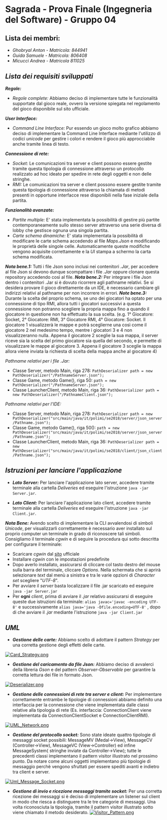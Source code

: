   



# Sagrada - Prova Finale (Ingegneria del Software) - Gruppo 04
 ## Lista dei membri:

 - *Ghobryal Anton - Matricola: 844941*
 - *Guida Samuele - Matricola: 806408*
 - *Micucci Andrea - Matricola 811025*
 ## ***Lista dei requisiti sviluppati***
 ***Regole:***
 - *Regole complete:* Abbiamo deciso di implementare tutte le funzionalità supportate dal gioco reale, ovvero la                          versione spiegata nel regolamento del gioco disponibile sul sito ufficiale.

***User Interface:***
 - *Command Line Interface:* Pur essendo un gioco molto grafico abbiamo deciso di implementare la Command Line Interface mediante l'utilizzo di codici *unicode* per gestire i colori e rendere il gioco più approcciabile anche tramite linea di testo.

***Connessione di rete:***
 - *Socket:* Le comunicazioni tra server e client possono essere gestite tramite questa tipologia di connessione attraverso un protocollo realizzato ad hoc ideato per spedire in rete degli oggetti e non delle stringhe.
 - *RMI:* Le comunicazioni tra server e client possono essere gestite tramite questa tipologia di connessione attraverso la chiamata di metodi presenti in opportune interfacce rese disponibili nella fase iniziale della partita.

***Funzionalità avanzate:***
 - *Partite multiple:* E' stata implementata la possibilità di gestire più partite contemporaneamente sullo stesso server attraverso una serie diversa di lobby che gestisce ognuna una singola partita.
 - *Carte schema dinamiche:* E' stata implementata la possibilità di modificare le carte schema accedendo al file *Maps.Json* e modificando le proprietà delle singole celle. Automaticamente queste modifiche vengono acquisite correttamente e la *UI* stampa a schermo la carta schema modificata.

***Nota bene.1:*** Tutti i file Json sono inclusi nei contenitori *.Jar*, per accedere al file Json si devono dunque scompattare i file *.Jar* oppure clonare questa repository accedendo così al file.
***Nota bene.2:*** Per integrare i file Json dentro i contenitori .Jar si è dovuto ricorrere agli pathname relativi. Se si desidera provare il gioco direttamente da un IDE, è necessario cambiare gli indirizzi relativi al pathname per non incorrere in errori.
***Note bene.3:*** Durante la scelta del proprio schema, se uno dei giocatori ha optato per una connessione di tipo RMI, allora tutti i giocatori successivi a questa connessione non potranno scegliere la propria mappa fino a quando il giocatore in questione non ha effettuato la sua scelta. (e.g. 1° Giocatore: Socket, 2° Giocatore: RMI, 3° Giocatore RMI, 4° Giocatore:  Socket. Il giocatore 1 visualizzerà le mappe e potrà sceglierne una così come il giocatore 2  nel medesimo tempo, mentre i giocatori 3 e 4 non visualizzeranno nulla. Appena il giocatore 2 sceglie la sua mappa, il server riceve sia la scelta del primo giocatore sia quella del secondo, e permette di visualizzare le mappe al giocatore 3. Appena il giocatore 3 sceglie la mappa allora viene inviata la richiesta di scelta della mappa anche al giocatore 4)

*Pathname relativi per i file .Jar:*

 - Classe Server, metodo Main, riga 278:
`PathDeserializer path = new PathDeserializer("/PathnameServer.json");`
- Classe Game, metodo Game(), riga 50:
`path = new PathDeserializer("/PathnameServer.json");`
- Classe LauncherClient, metodo Main, riga 36:
 `PathDeserializer path = new PathDeserializer("/PathnameClient.json");`

 *Pathname relativi per l'IDE:*

 - Classe Server, metodo Main, riga 278:
`PathDeserializer path = new PathDeserializer("src/main/java/it/polimi/se2018/server/json_server/Pathname.json");`
- Classe Game, metodo Game(), riga 50():
`path = new PathDeserializer("src/main/java/it/polimi/se2018/server/json_server/Pathname.json");`
- Classe LauncherClient, metodo Main, riga 36:
`PathDeserializer path = new PathDeserializer("src/main/java/it/polimi/se2018/client/json_client/Pathname.json");`

 ## ***Istruzioni per lanciare l'applicazione***


 - ***Lato Server:*** Per lanciare l'applicazione lato server, accedere tramite terminale alla cartella *Deliveries* ed eseguire l'istruzione  `java -jar Server.jar`.

 - ***Lato Client:*** Per lanciare l'applicazione lato client, accedere tramite terminale alla cartella *Deliveries* ed eseguire l'istruzione  `java -jar Client.jar`.

***Nota Bene:*** Avendo scelto di implementare la CLI avvalendosi di simboli *Unicode*, per visualizzarli correttamente è necessario aver installato sul proprio computer un terminale in grado di riconoscere tali simboli. Consigliamo il terminale *cgwin* e di seguire la procedura qui sotto descritta per configurare il terminale:
 - Scaricare *cgwin* dal [sito](https://www.cygwin.com/) ufficiale
 - Installare *cgwin* con le impostazioni predefinite
 - Dopo averlo installato, assicurarsi di cliccare col tasto destro del mouse sulla barra del terminale, cliccare *Options*. Nella schermata che si aprirà selezionare *text* dal menù a sinistra e tra le varie opzioni di *Character set* scegliere "*UTF-8*".
 - Per avviare il *server* basta localizzare il file .jar scaricato ed eseguire `java -jar Server.jar`
 - Per **ogni** *client*, prima di avviare il *.jar* relativo assicurarsi di eseguire queste due istruzioni da terminale: `alias javac='javac -encoding UTF-8'` e successivamente `alias java='java -Dfile.encoding=UTF-8'` , dopo di che avviare il *.jar* mediante l'istruzione `java -jar Client.jar`


## ***UML***

 - ***Gestione delle carte:*** Abbiamo scelto di adottare il pattern *Strategy* per una corretta gestione degli effetti delle carte.

[![Card_Strategy.png](https://s19.postimg.cc/sxr43tctf/Card_Strategy.png)](https://postimg.cc/image/691x48vfj/)

- ***Gestione del caricamento da file Json:*** Abbiamo deciso di avvalerci della libreria *Gson* e del pattern *Observer-Observable* per garantire la corretta lettura dei file in formato Json.

[![Deserializer.png](https://s19.postimg.cc/e1skw6boj/Deserializer.png)](https://postimg.cc/image/4u0cfh4m7/)

- ***Gestione delle connessioni di rete tra server e client:*** Per implementare correttamente entrambe le tipologie di connessioni abbiamo definito una interfaccia per la connessione che viene implementata dalle classi relative alla tipologia di rete (Es. interfaccia: ConnectionClient viene implementata da ConnectionClientSocket e ConnectionClientRMI).

 [
 ![UML_Network.png](https://s19.postimg.cc/ripjf5wbn/UML_Network.png)](https://postimg.cc/image/9fwgny0gv/)

- ***Gestione del protocollo socket:*** Sono state ideate quattro tipologie di messaggi socket possibili: MessageMV (Medal->View), MessageCV (Controller->View), MessageVC (View->Controller) ed infine MessageSystem( stringhe inviate da Controller->View); tutte le precedenti classi implementano il pattern visitor illustrato nel prossimo punto. Da notare come alcuni oggetti implementano più tipologie di messaggio perchè vengono sfruttati per essere spediti avanti e indietro tra client e server.

[![Uml_Message_Socket.png](https://s19.postimg.cc/8dma5fk8j/Uml_Message_Socket.png)](https://postimg.cc/image/fgu5l1pnz/)

- ***Gestione di invio e ricezione messaggi tramite socket:*** Per una corretta ricezione dei messaggi si è deciso di implementare un listener sul client in modo che riesca a distinguere tra le tre categorie di messaggi. Una volta riconosciuta la tipologia, tramite il pattern visitor illustrato sotto viene chiamato il metodo desiderato.
[![Visitor_Pattern.png](https://s19.postimg.cc/56rqltunn/Visitor_Pattern.png)](https://postimg.cc/image/cmr07micv/)